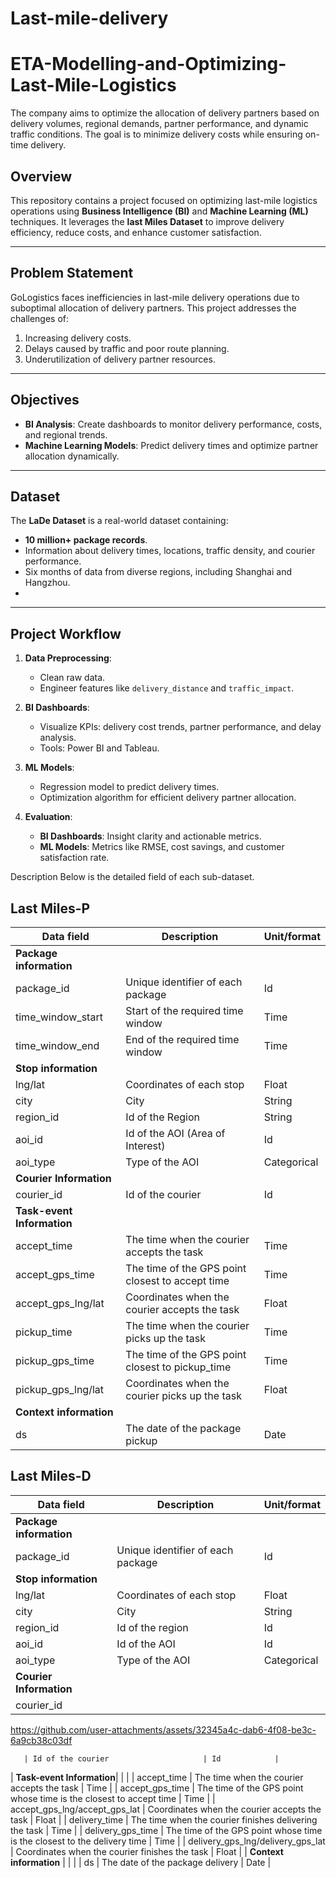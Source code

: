 # Last-mile-delivery
# ETA-Modelling-and-Optimizing-Last-Mile-Logistics
The company aims to optimize the allocation of delivery partners based on delivery volumes, regional demands, partner performance, and dynamic traffic conditions. The goal is to minimize delivery costs while ensuring on-time delivery.

## Overview
This repository contains a project focused on optimizing last-mile logistics operations using **Business Intelligence (BI)** and **Machine Learning (ML)** techniques. It leverages the **last Miles Dataset** to improve delivery efficiency, reduce costs, and enhance customer satisfaction.

---

## Problem Statement
GoLogistics faces inefficiencies in last-mile delivery operations due to suboptimal allocation of delivery partners. This project addresses the challenges of:
1. Increasing delivery costs.
2. Delays caused by traffic and poor route planning.
3. Underutilization of delivery partner resources.

---

## Objectives
- **BI Analysis**: Create dashboards to monitor delivery performance, costs, and regional trends.
- **Machine Learning Models**: Predict delivery times and optimize partner allocation dynamically.

---

## Dataset
The **LaDe Dataset** is a real-world dataset containing:
- **10 million+ package records**.
- Information about delivery times, locations, traffic density, and courier performance.
- Six months of data from diverse regions, including Shanghai and Hangzhou.
- 
---

## Project Workflow

1. **Data Preprocessing**:
   - Clean raw data.
   - Engineer features like `delivery_distance` and `traffic_impact`.

2. **BI Dashboards**:
   - Visualize KPIs: delivery cost trends, partner performance, and delay analysis.
   - Tools: Power BI and Tableau.

3. **ML Models**:
   - Regression model to predict delivery times.
   - Optimization algorithm for efficient delivery partner allocation.

4. **Evaluation**:
   - **BI Dashboards**: Insight clarity and actionable metrics.
   - **ML Models**: Metrics like RMSE, cost savings, and customer satisfaction rate.

Description
Below is the detailed field of each sub-dataset.
## Last Miles-P 
| Data field                 | Description                                  | Unit/format  |
|----------------------------|----------------------------------------------|--------------|
| **Package information**    |                                              |              |
| package_id                 | Unique identifier of each package             | Id           |
| time_window_start          | Start of the required time window             | Time         |
| time_window_end            | End of the required time window               | Time         |
| **Stop information**       |                                              |              |
| lng/lat                    | Coordinates of each stop                      | Float        |
| city                       | City                                         | String       |
| region_id                  | Id of the Region                              | String       |
| aoi_id                     | Id of the AOI (Area of Interest)              | Id           |
| aoi_type                   | Type of the AOI                               | Categorical  |
| **Courier Information**    |                                              |              |
| courier_id                 | Id of the courier                             | Id           |
| **Task-event Information** |                                              |              |
| accept_time                | The time when the courier accepts the task    | Time         |
| accept_gps_time            | The time of the GPS point closest to accept time | Time       |
| accept_gps_lng/lat         | Coordinates when the courier accepts the task | Float        |
| pickup_time                | The time when the courier picks up the task   | Time         |
| pickup_gps_time            | The time of the GPS point closest to pickup_time | Time       |
| pickup_gps_lng/lat         | Coordinates when the courier picks up the task | Float        |
| **Context information**    |                                              |              |
| ds                         | The date of the package pickup                | Date         |


## Last Miles-D 
| Data field            | Description                          | Unit/format   |
|-----------------------|--------------------------------------|---------------|
| **Package information**   |                                      |               |
| package_id            | Unique identifier of each package     | Id            |
| **Stop information**      |                                      |               |
| lng/lat               | Coordinates of each stop              | Float         |
| city                  | City                                 | String        |
| region_id             | Id of the region                      | Id            |
| aoi_id                | Id of the AOI                         | Id            |
| aoi_type              | Type of the AOI                       | Categorical   |
| **Courier Information**   |                                      |               |
| courier_id     

https://github.com/user-attachments/assets/32345a4c-dab6-4f08-be3c-6a9cb38c03df

       | Id of the courier                     | Id            |
| **Task-event Information**|                                      |               |
| accept_time           | The time when the courier accepts the task | Time      |
| accept_gps_time       | The time of the GPS point whose time is the closest to accept time | Time |
| accept_gps_lng/accept_gps_lat | Coordinates when the courier accepts the task | Float |
| delivery_time         | The time when the courier finishes delivering the task | Time |
| delivery_gps_time     | The time of the GPS point whose time is the closest to the delivery time | Time |
| delivery_gps_lng/delivery_gps_lat | Coordinates when the courier finishes the task | Float |
| **Context information**  |                                      |               |
| ds                    | The date of the package delivery      | Date          |
